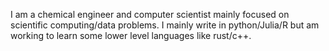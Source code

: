 I am a chemical engineer and computer scientist mainly focused on scientific computing/data problems. I mainly write in python/Julia/R but am working to learn some lower level languages like rust/c++.
